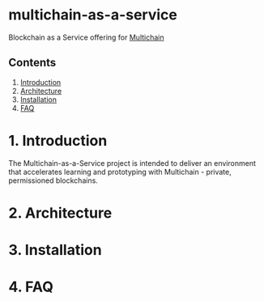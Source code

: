 # multichain-as-a-service
Blockchain as a Service offering for [Multichain](https://www.multichain.com/)

## Contents
1. [Introduction](#1-Introduction)
2. [Architecture](#2-Architecture)
3. [Installation](#3-Installation)
4. [FAQ](#4-FAQ)

# 1. Introduction
The Multichain-as-a-Service project is intended to deliver an environment that accelerates learning and prototyping with Multichain - private, permissioned blockchains.  

# 2. Architecture

# 3. Installation

# 4. FAQ
